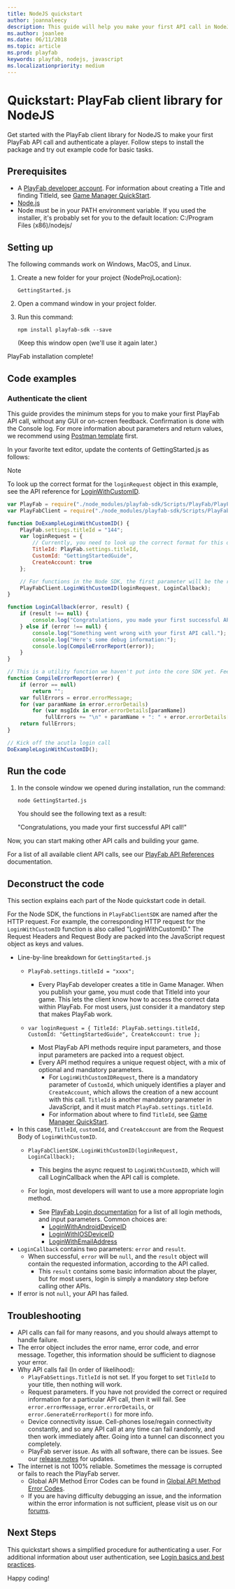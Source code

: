 ```yaml
---
title: NodeJS quickstart
author: joannaleecy
description: This guide will help you make your first API call in NodeJS.
ms.author: joanlee
ms.date: 06/11/2018
ms.topic: article
ms.prod: playfab
keywords: playfab, nodejs, javascript
ms.localizationpriority: medium
---
```


# Quickstart: PlayFab client library for NodeJS

Get started with the PlayFab client library for NodeJS to make your first PlayFab API call and authenticate a player. Follow steps to install the package and try out example code for basic tasks.



## Prerequisites

- A [PlayFab developer account](https://developer.playfab.com/en-us/sign-up). For information about creating a Title and finding TitleId, see [Game Manager QuickStart](../../gamemanager/quickstart.md).
- [Node.js](https://nodejs.org/en/download/)
- Node must be in your PATH environment variable. If you used the installer, it's probably set for you to the default location: C:/Program Files (x86)/nodejs/



## Setting up

The following commands work on Windows, MacOS, and Linux.

1. Create a new folder for your project {NodeProjLocation}:

   `GettingStarted.js`

2. Open a command window in your project folder.

3. Run this command:

   `npm install playfab-sdk --save`

   (Keep this window open (we'll use it again later.)

PlayFab installation complete!



## Code examples

### Authenticate the client

This guide provides the minimum steps for you to make your first PlayFab API call, without any GUI or on-screen feedback. Confirmation is done with the Console log. For more information about parameters and return values, we recommend using [Postman template](../postman/postman-quickstart.md) first. 

In your favorite text editor, update the contents of GettingStarted.js as follows:

> [!NOTE]
> To look up the correct format for the `loginRequest` object in this example, see the API reference for [LoginWithCustomID](xref:titleid.playfabapi.com.client.authentication.loginwithcustomid).  

```javascript
var PlayFab = require("./node_modules/playfab-sdk/Scripts/PlayFab/PlayFab");
var PlayFabClient = require("./node_modules/playfab-sdk/Scripts/PlayFab/PlayFabClient");

function DoExampleLoginWithCustomID() {
    PlayFab.settings.titleId = "144";
    var loginRequest = {
        // Currently, you need to look up the correct format for this object in the API reference for LoginWithCustomID. The Request Headers and Request Body are included as keys and values in the request object.
        TitleId: PlayFab.settings.titleId,
        CustomId: "GettingStartedGuide",
        CreateAccount: true
    };

    // For functions in the Node SDK, the first parameter will be the request object and the second parameter will be the callback function. The callback function executes after the request returns.
    PlayFabClient.LoginWithCustomID(loginRequest, LoginCallback);
}

function LoginCallback(error, result) {
    if (result !== null) {
        console.log("Congratulations, you made your first successful API call!");
    } else if (error !== null) {
        console.log("Something went wrong with your first API call.");
        console.log("Here's some debug information:");
        console.log(CompileErrorReport(error));
    }
}

// This is a utility function we haven't put into the core SDK yet. Feel free to use it.
function CompileErrorReport(error) {
    if (error == null)
        return "";
    var fullErrors = error.errorMessage;
    for (var paramName in error.errorDetails)
        for (var msgIdx in error.errorDetails[paramName])
            fullErrors += "\n" + paramName + ": " + error.errorDetails[paramName][msgIdx];
    return fullErrors;
}

// Kick off the acutla login call
DoExampleLoginWithCustomID();
```



## Run the code

1. In the console window we opened during installation, run the command:
  
    `node GettingStarted.js`

    You should see the following text as a result:  

    "Congratulations, you made your first successful API call!"

Now, you can start making other API calls and building your game.

For a list of all available client API calls, see our [PlayFab API References](../../api-references/index.md) documentation.



## Deconstruct the code

This section explains each part of the Node quickstart code in detail.

For the Node SDK, the functions in `PlayFabClientSDK` are named after the HTTP request. For example, the corresponding HTTP request for the `LoginWithCustomID` function is also called "LoginWithCustomID." The Request Headers and Request Body are packed into the JavaScript request object as keys and values.

- Line-by-line breakdown for `GettingStarted.js`
  - `PlayFab.settings.titleId = "xxxx";`
    - Every PlayFab developer creates a title in Game Manager. When you publish your game, you must code that TitleId into your game. This lets the client know how to access the correct data within PlayFab. For most users, just consider it a mandatory step that makes PlayFab work.

  - `var loginRequest = { TitleId: PlayFab.settings.titleId, CustomId: "GettingStartedGuide", CreateAccount: true };`
    - Most PlayFab API methods require input parameters, and those input parameters are packed into a request object.
    - Every API method requires a unique request object, with a mix of optional and mandatory parameters.
      - For `LoginWithCustomIDRequest`, there is a mandatory parameter of `CustomId`, which uniquely identifies a player and `CreateAccount`, which allows the creation of a new account with this call. `TitleId` is another mandatory parameter in JavaScript, and it must match `PlayFab.settings.titleId`.
      - For information about where to find `TitleId`, see [Game Manager QuickStart](../../gamemanager/quickstart.md).
- In this case, `TitleId`,  `customId`, and `CreateAccount` are from the Request Body of `LoginWithCustomID`.
  - `PlayFabClientSDK.LoginWithCustomID(loginRequest, LoginCallback);`
    - This begins the async request to `LoginWithCustomID`, which will call LoginCallback when the API call is complete.

  - For login, most developers will want to use a more appropriate login method.
    - See [PlayFab Login documentation](xref:titleid.playfabapi.com.client.authentication) for a list of all login methods, and input parameters. Common choices are:
      - [LoginWithAndroidDeviceID](xref:titleid.playfabapi.com.client.authentication.loginwithandroiddeviceid)
      - [LoginWithIOSDeviceID](xref:titleid.playfabapi.com.client.authentication.loginwithiosdeviceid)
      - [LoginWithEmailAddress](xref:titleid.playfabapi.com.client.authentication.loginwithemailaddress)
- `LoginCallback` contains two parameters: `error` and `result`.
  - When successful, `error` will be `null`, and the `result` object will contain the requested information, according to the API called.
    - This `result` contains some basic information about the player, but for most users, login is simply a mandatory step before calling other APIs.
- If error is not `null`, your API has failed.



## Troubleshooting

- API calls can fail for many reasons, and you should always attempt to handle failure.
- The error object includes the error name, error code, and error message. Together, this information should be sufficient to diagnose your error.
- Why API calls fail (In order of likelihood):
  - `PlayFabSettings.TitleId` is not set. If you forget to set `TitleId` to your title, then nothing will work.
  - Request parameters. If you have not provided the correct or required information for a particular API call, then it will fail. See `error.errorMessage`, `error.errorDetails`, or `error.GenerateErrorReport()` for more info.
  - Device connectivity issue. Cell-phones lose/regain connectivity constantly, and so any API call at any time can fail randomly, and then work immediately after. Going into a tunnel can disconnect you completely.
  - PlayFab server issue. As with all software, there can be issues. See our [release notes](../../release-notes/index.md) for updates.
- The internet is not 100% reliable. Sometimes the message is corrupted or fails to reach the PlayFab server.
  - Global API Method Error Codes can be found in [Global API Method Error Codes](../../api-references/global-api-method-error-codes.md).
  - If you are having difficulty debugging an issue, and the information within the error information is not sufficient, please visit us on our [forums](https://community.playfab.com/index.html).



## Next Steps

This quickstart shows a simplified procedure for authenticating a user. For additional information about user authentication, see [Login basics and best practices](../../features/authentication/login/login-basics-best-practices.md).

Happy coding!